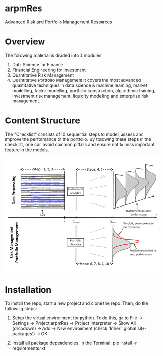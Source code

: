 # arpmRes
Advanced Risk and Portfolio Management Resources

# Overview

The following material is divided into 4 modules:
  1. Data Science for Finance
  2. Financial Engineering for Investment
  3. Quantitative Risk Management
  4. Quantitative Portfolio Management
It covers the most advanced quantitative techniques in data science & machine learning, market
modelling, factor modelling, portfolio construction, algorithmic training, investment risk management, liquidity
modelling and enterprise risk management.


# Content Structure

The "Checklist" consists of 10 sequential steps to model, assess and improve the performance of the portfolio. By
following these steps in the checklist, one can avoid common pitfalls and ensure not to miss important feature in
the models.

<img src="img/general_framework.png">


# Installation
To install the repo, start a new project and clone the repo. Then, do the following steps:

1. Setup the virtual environment for python. To do this, go to File -> Settings -> Project:arpmRes ->
Project Interpreter -> Show All (dropdown) -> Add -> New environment (check 'Inherit global site-packages') -> OK

2. Install all package dependencies. In the Terminal: pip install -r requirements.txt

